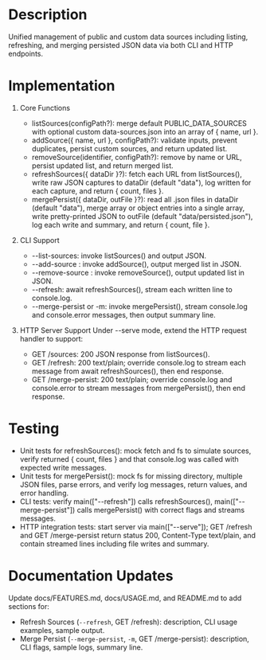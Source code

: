# Description
Unified management of public and custom data sources including listing, refreshing, and merging persisted JSON data via both CLI and HTTP endpoints.

# Implementation

1. Core Functions
   - listSources(configPath?): merge default PUBLIC_DATA_SOURCES with optional custom data-sources.json into an array of { name, url }.
   - addSource({ name, url }, configPath?): validate inputs, prevent duplicates, persist custom sources, and return updated list.
   - removeSource(identifier, configPath?): remove by name or URL, persist updated list, and return merged list.
   - refreshSources({ dataDir }?): fetch each URL from listSources(), write raw JSON captures to dataDir (default "data"), log written <filename> for each capture, and return { count, files }.
   - mergePersist({ dataDir, outFile }?): read all .json files in dataDir (default "data"), merge array or object entries into a single array, write pretty-printed JSON to outFile (default "data/persisted.json"), log each write and summary, and return { count, file }.

2. CLI Support
   - --list-sources: invoke listSources() and output JSON.
   - --add-source <name> <url>: invoke addSource(), output merged list in JSON.
   - --remove-source <identifier>: invoke removeSource(), output updated list in JSON.
   - --refresh: await refreshSources(), stream each written <filename> line to console.log.
   - --merge-persist or -m: invoke mergePersist(), stream console.log and console.error messages, then output summary line.

3. HTTP Server Support
   Under --serve mode, extend the HTTP request handler to support:
   - GET /sources: 200 JSON response from listSources().
   - GET /refresh: 200 text/plain; override console.log to stream each message from await refreshSources(), then end response.
   - GET /merge-persist: 200 text/plain; override console.log and console.error to stream messages from mergePersist(), then end response.

# Testing

- Unit tests for refreshSources(): mock fetch and fs to simulate sources, verify returned { count, files } and that console.log was called with expected write messages.
- Unit tests for mergePersist(): mock fs for missing directory, multiple JSON files, parse errors, and verify log messages, return values, and error handling.
- CLI tests: verify main(["--refresh"]) calls refreshSources(), main(["--merge-persist"]) calls mergePersist() with correct flags and streams messages.
- HTTP integration tests: start server via main(["--serve"]); GET /refresh and GET /merge-persist return status 200, Content-Type text/plain, and contain streamed lines including file writes and summary.

# Documentation Updates

Update docs/FEATURES.md, docs/USAGE.md, and README.md to add sections for:

- Refresh Sources (`--refresh`, GET /refresh): description, CLI usage examples, sample output.
- Merge Persist (`--merge-persist`, `-m`, GET /merge-persist): description, CLI flags, sample logs, summary line.
